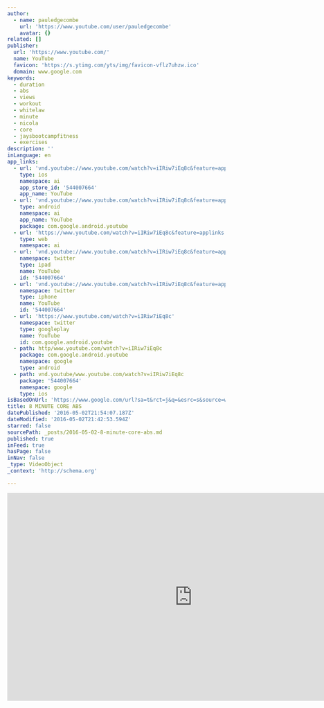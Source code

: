 ```yaml
---
author:
  - name: pauledgecombe
    url: 'https://www.youtube.com/user/pauledgecombe'
    avatar: {}
related: []
publisher:
  url: 'https://www.youtube.com/'
  name: YouTube
  favicon: 'https://s.ytimg.com/yts/img/favicon-vflz7uhzw.ico'
  domain: www.google.com
keywords:
  - duration
  - abs
  - views
  - workout
  - whitelaw
  - minute
  - nicola
  - core
  - jaysbootcampfitness
  - exercises
description: ''
inLanguage: en
app_links:
  - url: 'vnd.youtube://www.youtube.com/watch?v=iIRiw7iEq8c&feature=applinks'
    type: ios
    namespace: ai
    app_store_id: '544007664'
    app_name: YouTube
  - url: 'vnd.youtube://www.youtube.com/watch?v=iIRiw7iEq8c&feature=applinks'
    type: android
    namespace: ai
    app_name: YouTube
    package: com.google.android.youtube
  - url: 'https://www.youtube.com/watch?v=iIRiw7iEq8c&feature=applinks'
    type: web
    namespace: ai
  - url: 'vnd.youtube://www.youtube.com/watch?v=iIRiw7iEq8c&feature=applinks'
    namespace: twitter
    type: ipad
    name: YouTube
    id: '544007664'
  - url: 'vnd.youtube://www.youtube.com/watch?v=iIRiw7iEq8c&feature=applinks'
    namespace: twitter
    type: iphone
    name: YouTube
    id: '544007664'
  - url: 'https://www.youtube.com/watch?v=iIRiw7iEq8c'
    namespace: twitter
    type: googleplay
    name: YouTube
    id: com.google.android.youtube
  - path: http/www.youtube.com/watch?v=iIRiw7iEq8c
    package: com.google.android.youtube
    namespace: google
    type: android
  - path: vnd.youtube/www.youtube.com/watch?v=iIRiw7iEq8c
    package: '544007664'
    namespace: google
    type: ios
isBasedOnUrl: 'https://www.google.com/url?sa=t&rct=j&q=&esrc=s&source=web&cd=1&cad=rja&uact=8&sqi=2&ved=0ahUKEwjTo4_7rbzMAhVNwWMKHYuYBBUQ3ywIHTAA&url=https%3A%2F%2Fwww.youtube.com%2Fwatch%3Fv%3DiIRiw7iEq8c&usg=AFQjCNHCotve-_i9lIxvHD2EjHBssJZkfg&bvm=bv.121099550,d.cGc'
title: 8 MINUTE CORE ABS
datePublished: '2016-05-02T21:54:07.187Z'
dateModified: '2016-05-02T21:42:53.594Z'
starred: false
sourcePath: _posts/2016-05-02-8-minute-core-abs.md
published: true
inFeed: true
hasPage: false
inNav: false
_type: VideoObject
_context: 'http://schema.org'

---
```

<iframe src="https://cdn.embedly.com/widgets/media.html?src=https%3A%2F%2Fwww.youtube.com%2Fembed%2FiIRiw7iEq8c%3Ffeature%3Doembed&amp;url=https%3A%2F%2Fwww.youtube.com%2Fwatch%3Fv%3DiIRiw7iEq8c&amp;image=https%3A%2F%2Fi.ytimg.com%2Fvi%2FiIRiw7iEq8c%2Fhqdefault.jpg&amp;key=b7d04c9b404c499eba89ee7072e1c4f7&amp;type=text%2Fhtml&amp;schema=youtube" width="854" height="480" scrolling="no" frameborder="0" allowfullscreen="" style=""></iframe>